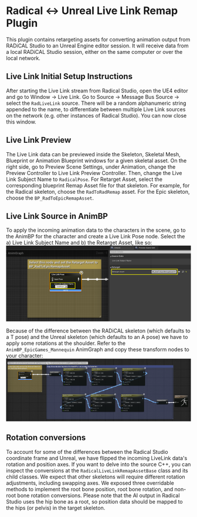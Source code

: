 # Radical <-> Unreal Live Link Remap Plugin

This plugin contains retargeting assets for converting animation output from RADiCAL Studio to an Unreal Engine editor session. It will receive data from a local RADiCAL Studio session, either on the same computer or over the local network.

## Live Link Initial Setup Instructions

After starting the Live Link stream from Radical Studio, open the UE4 editor and go to Window -> Live Link. Go to Source -> Message Bus Source -> select the `RadLiveLink` source. There will be a random alphanumeric string appended to the name, to differentiate between multiple Live Link sources on the network (e.g. other instances of Radical Studio). You can now close this window.

## Live Link Preview

The Live Link data can be previewed inside the Skeleton, Skeletal Mesh, Blueprint or Animation Blueprint windows for a given skeletal asset. On the right side, go to Preview Scene Settings, under Animation, change the Preview Controller to Live Link Preview Controller. Then, change the Live Link Subject Name to `RadicalPose`.
For Retarget Asset, select the corresponding blueprint Remap Asset file for that skeleton. For example, for the Radical skeleton, choose the `RadToRadRemap` asset. For the Epic skeleton, choose the `BP_RadToEpicRemapAsset`.

## Live Link Source in AnimBP

To apply the incoming animation data to the characters in the scene, go to the AnimBP for the character and create a Live Link Pose node. Select the a) Live Link Subject Name and b) the Retarget Asset, like so:
![Live Link Pose node setup](GALLERY_IMAGES/LiveLinkPose.png)

Because of the difference between the RADiCAL skeleton (which defaults to a T pose) and the Unreal skeleton (which defaults to an A pose) we have to apply some rotations at the shoulder. Refer to the `AnimBP_EpicGames_Mannequin` AnimGraph and copy these transform nodes to your character:
![Transform Bone nodes](GALLERY_IMAGES/TransformBones.png)

## Rotation conversions

To account for some of the differences between the Radical Studio coordinate frame and Unreal, we have flipped the incoming LiveLink data's rotation and position axes. If you want to delve into the source C++, you can inspect the conversions at the `RadicalLiveLinkRemapAssetBase` class and its child classes. We expect that other skeletons will require different rotation adjustments, including swapping axes. We exposed three overridable methods to implement the root bone position, root bone rotation, and non-root bone rotation conversions. Please note that the AI output in Radical Studio uses the hip bone as a root, so position data should be mapped to the hips (or pelvis) in the target skeleton.
